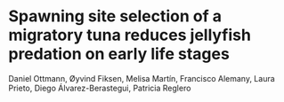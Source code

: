 # Spawning site selection of a migratory tuna reduces jellyfish predation on early life stages
Daniel Ottmann, Øyvind Fiksen, Melisa Martín, Francisco Alemany, Laura Prieto, Diego Álvarez-Berastegui, Patricia Reglero
